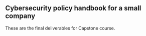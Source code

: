 ## Cybersecurity policy handbook for a small company

These are the final deliverables for Capstone course.

